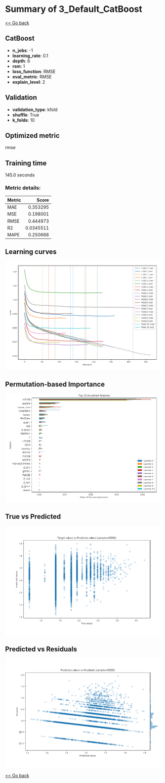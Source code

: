 # Summary of 3_Default_CatBoost

[<< Go back](../README.md)


## CatBoost
- **n_jobs**: -1
- **learning_rate**: 0.1
- **depth**: 6
- **rsm**: 1
- **loss_function**: RMSE
- **eval_metric**: RMSE
- **explain_level**: 2

## Validation
 - **validation_type**: kfold
 - **shuffle**: True
 - **k_folds**: 10

## Optimized metric
rmse

## Training time

145.0 seconds

### Metric details:
| Metric   |     Score |
|:---------|----------:|
| MAE      | 0.353295  |
| MSE      | 0.198001  |
| RMSE     | 0.444973  |
| R2       | 0.0345511 |
| MAPE     | 0.250668  |



## Learning curves
![Learning curves](learning_curves.png)

## Permutation-based Importance
![Permutation-based Importance](permutation_importance.png)
## True vs Predicted

![True vs Predicted](true_vs_predicted.png)


## Predicted vs Residuals

![Predicted vs Residuals](predicted_vs_residuals.png)



[<< Go back](../README.md)
